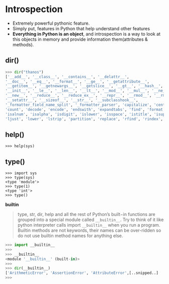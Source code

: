 # Introspection

- Extremely powerful pythonic feature.
- Simply put, features in Python that help understand other features
- **Everything in Python is an object**, and introspection is a way to look at this objects in memory and provide information them(attributes & methods).

## dir()

```python
>>> dir("thanos")
['__add__', '__class__', '__contains__', '__delattr__',
'__doc__', '__eq__', '__format__', '__ge__', '__getattribute__',
'__getitem__', '__getnewargs__', '__getslice__', '__gt__', '__hash__',
'__init__', '__le__', '__len__', '__lt__', '__mod__', '__mul__', '__ne__',
'__new__', '__reduce__', '__reduce_ex__', '__repr__', '__rmod__', '__rmul__',
'__setattr__', '__sizeof__', '__str__', '__subclasshook__',
'_formatter_field_name_split', '_formatter_parser', 'capitalize', 'center',
'count', 'decode', 'encode', 'endswith', 'expandtabs', 'find', 'format', 'index',
'isalnum', 'isalpha', 'isdigit', 'islower', 'isspace', 'istitle', 'isupper', 'join',
'ljust', 'lower', 'lstrip', 'partition', 'replace', 'rfind', 'rindex', 'rjust', 'rpartition', 'rsplit', 'rstrip', 'split', 'splitlines', 'startswith', 'strip', 'swapcase', 'title', 'translate', 'upper', 'zfill']

```

## help()

```
>>> help(sys)
```

## type()

```
>>> import sys
>>> type(sys)
<type 'module'>
>>> type(1)
<type 'int'>
>>> type()
```


**__builtin__**

> type, str, dir, help and all the rest of Python’s built−in functions are grouped into a special module called `__builtin__`. Try to think of it like python interpreter calls import `__builtin__` when you run a program. Builtin methods are not keywords, their names can be over-ridden so do not use builtin method names for anything else.

```python
>>> import __builtin__
>>> 
>>> __builtin__
<module '__builtin__' (built-in)>
>>> 
>>> dir(__builtin__)
['ArithmeticError', 'AssertionError', 'AttributeError',[..snipped..]
>>> 
```
